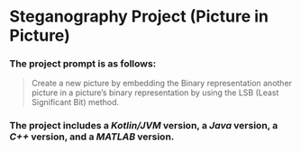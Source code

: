# Steganography Project (Picture in Picture)

### The project prompt is as follows:
> Create a new picture by embedding the Binary representation another picture
> in a picture’s binary representation by using the LSB (Least Significant Bit) method.

### The project includes a _Kotlin/JVM_ version, a _Java_ version, a _C++_ version, and a _MATLAB_ version.